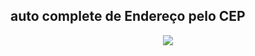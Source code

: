 ## auto complete de Endereço pelo CEP

<div align="center">
  <img src="https://user-images.githubusercontent.com/25671369/188350318-014d2c09-cb47-4bf5-a122-9dc183414a1f.gif"/>
<div>
